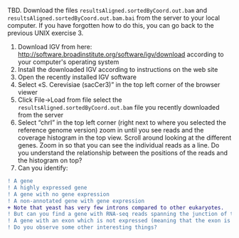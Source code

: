TBD.
Download the files `resultsAligned.sortedByCoord.out.bam` and `resultsAligned.sortedByCoord.out.bam.bai` from the server to your local computer. If you have forgotten how to do this, you can go back to the previous UNIX exercise 3.
          
1. Download IGV from here: http://software.broadinstitute.org/software/igv/download according to your computer's operating system
2. Install the downloaded IGV according to instructions on the web site
3. Open the recently installed IGV software
4. Select «S. Cerevisiae (sacCer3)” in the top left corner of the browser viewer
5. Click File->Load from file select the `resultsAligned.sortedByCoord.out.bam` file you recently downloaded from the server
6. Select “chrI” in the top left corner (right next to where you selected the reference genome version) zoom in until you see reads and the coverage histogram in the top view. Scroll around looking at the different genes. Zoom in so that you can see the individual reads as a line. Do you understand the relationship between the positions of the reads and the histogram on top?
7. Can you identify:
```diff
! A gene
! A highly expressed gene
! A gene with no gene expression
! A non-annotated gene with gene expression
+ Note that yeast has very few introns compared to other eukaryotes.
! But can you find a gene with RNA-seq reads spanning the junction of two exons
! A gene with an exon which is not expressed (meaning that the exon is skipped in the splicing)
! Do you observe some other interesting things?
```

